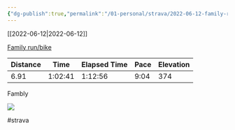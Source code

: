 ```yaml
---
{"dg-publish":true,"permalink":"/01-personal/strava/2022-06-12-family-run-bike/"}
---
```



[[2022-06-12\|2022-06-12]]

[Family run/bike](https://www.strava.com/activities/7299539680)

| Distance | Time    | Elapsed Time | Pace | Elevation |
| -------- | ------- | ------------ | ---- | --------- |
| 6.91     | 1:02:41 | 1:12:56      | 9:04 | 374       |


Fambly
    
![](https://dgtzuqphqg23d.cloudfront.net/R55vWIywYsM34Wxcougxw3wzGstyEGyH_pdoNwCVrLU-576x768.jpg)

    

#strava
